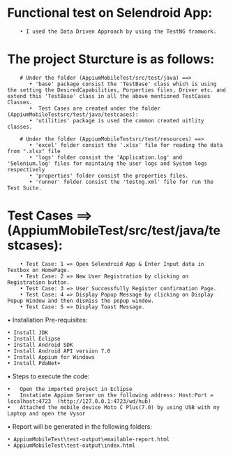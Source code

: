# Functional test on Selendroid App:

        • I used the Data Driven Approach by using the TestNG framwork.
    
# The project Sturcture is as follows:

        # Under the folder (AppiumMobileTest/src/test/java) ==> 
           • 'base' package consist the 'TestBase' class which is using the setting the DesiredCapabilities, Porperties files, Driver etc. and extend this 'TestBase' class in all the above mentioned TestCases Classes.
           •  Test Cases are created under the folder (AppiumMobileTestsrc/test/java/testcases):
           • 'utilities' package is used the common created uitlity classes.
         
        # Under the folder (AppiumMobileTestsrc/test/resources) ==> 
           • 'excel' folder consist the '.xlsx' file for reading the data from ".xlsx" file 
           • 'logs' folder consist the 'Application.log' and 'Selenium.log' files for maintaing the user logs and System logs respectively
           • 'properties' folder consist the properties files.
           • 'runner' folder consist the 'testng.xml' file for run the Test Suite.
         
# Test Cases ==> (AppiumMobileTest/src/test/java/testcases):

        • Test Case: 1 => Open Selendroid App & Enter Input data in Textbox on HomePage.
        • Test Case: 2 => New User Registration by clicking on Registration button.
        • Test Case: 3 => User Successfully Register confirmation Page.
        • Test Case: 4 => Display Popup Message by clicking on Display Popup Window and then dismiss the popup window.
        • Test Case: 5 => Display Toast Message.
    

•	Installation Pre-requisites:

    • Install JDK
    • Install Eclipse
    • Install Android SDK
    • Install Android API version 7.0
    • Install Appium for Windows
    • Install PdaNet+
   

•	Steps to execute the code:

    •	Open the imported project in Eclipse
    •	Instatiate Appium Server on the following address: Host:Port = localhost:4723  (http://127.0.0.1:4723/wd/hub)
    •	Attached the mobile device Moto C Plus(7.0) by using USB with my Laptop and open the Vysor

•	Report will be generated in the following folders:

    • AppiumMobileTest\test-output\emailable-report.html
    • AppiumMobileTest\test-output\index.html
    
    


